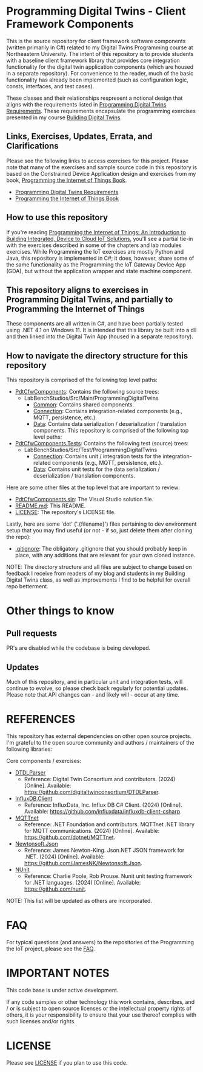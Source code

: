 # Programming Digital Twins - Client Framework Components
This is the source repository for client framework software components (written primarily in C#) related to my Digital Twins Programming course at Northeastern University. The intent of this repository is to provide students with a baseline client framework library that provides core integration functionality for the digital twin application components (which are housed in a separate repository). For convenience to the reader, much of the basic functionality has already been implemented (such as configuration logic, consts, interfaces, and test cases).

These classes and their relationships respresent a notional design that aligns with the requirements listed in [Programming Digital Twins Requirements](https://github.com/orgs/programming-digital-twins/projects/1). These requirements encapsulate the programming exercises presented in my course [Buliding Digital Twins](TBD).

## Links, Exercises, Updates, Errata, and Clarifications

Please see the following links to access exercises for this project. Please note that many of the exercises and sample source code in this repository is based on the Constrained Device Application design and exercises from my book, [Programming the Internet of Things Book](https://learning.oreilly.com/library/view/programming-the-internet/9781492081401/).
 - [Programming Digital Twins Requirements](https://github.com/orgs/programming-digital-twins/projects/1)
 - [Programming the Internet of Things Book](https://learning.oreilly.com/library/view/programming-the-internet/9781492081401/)

## How to use this repository
If you're reading [Programming the Internet of Things: An Introduction to Building Integrated, Device to Cloud IoT Solutions](https://learning.oreilly.com/library/view/programming-the-internet/9781492081401), you'll see a partial tie-in with the exercises described in some of the chapters and lab modules exercises. While Programming the IoT exercises are mostly Python and Java, this repository is implemented in C#; it does, however, share some of the same functionality as the Programming the IoT Gateway Device App (GDA), but without the application wrapper and state machine component.

## This repository aligns to exercises in Programming Digital Twins, and partially to Programming the Internet of Things
These components are all written in C#, and have been partially tested using .NET 4.1 on Windows 11. It is intended that this library be built into a dll and then linked into the Digital Twin App (housed in a separate repository).

## How to navigate the directory structure for this repository
This repository is comprised of the following top level paths:
- [PdtCfwComponents](https://github.com/programming-digital-twins/pdt-cfw-components/tree/alpha/PdtCfwComponents): Contains the following source trees:
  - LabBenchStudios/Src/Main/ProgrammingDigitalTwins
    - [Common](https://github.com/programming-digital-twins/pdt-cfw-components/tree/master/PdtCfwComponents/LabBenchStudios/Src/Main/ProgrammingDigitalTwins/Common): Contains shared components.
    - [Connection](https://github.com/programming-digital-twins/pdt-cfw-components/tree/master/PdtCfwComponents/LabBenchStudios/Src/Main/ProgrammingDigitalTwins/Connection): Contains integration-related components (e.g., MQTT, persistence, etc.).
    - [Data](https://github.com/programming-digital-twins/pdt-cfw-components/tree/master/PdtCfwComponents/LabBenchStudios/Src/Main/ProgrammingDigitalTwins/Data): Contains data serialization / deserialization / translation components.
This repository is comprised of the following top level paths:
- [PdtCfwComponents.Tests](https://github.com/programming-digital-twins/pdt-cfw-components/tree/alpha/PdtCfwComponents.Tests): Contains the following test (source) trees:
  - LabBenchStudios/Src/Test/ProgrammingDigitalTwins
    - [Connection](https://github.com/programming-digital-twins/pdt-cfw-components/tree/alpha/PdtCfwComponents.Tests/LabBenchStudios/Src/Main/ProgrammingDigitalTwins/Connection): Contains unit / integration tests for the integration-related components (e.g., MQTT, persistence, etc.).
    - [Data](https://github.com/programming-digital-twins/pdt-cfw-components/tree/alpha/PdtCfwComponents.Tests/LabBenchStudios/Src/Main/ProgrammingDigitalTwins/Data): Contains unit tests for the data serialization / deserialization / translation components.

Here are some other files at the top level that are important to review:
- [PdtCfwComponents.sln](https://github.com/programming-digital-twins/pdt-cfw-components/blob/alpha/PdtCfwComponents.sln): The Visual Studio solution file.
- [README.md](https://github.com/programming-digital-twins/pdt-cfw-components/blob/alpha/README.md): This README.
- [LICENSE](https://github.com/programming-digital-twins/pdt-cfw-components/blob/alpha/LICENSE): The repository's LICENSE file.

Lastly, here are some 'dot' ('.{filename}') files pertaining to dev environment setup that you may find useful (or not - if so, just delete them after cloning the repo):
- [.gitignore](https://github.com/programming-digital-twins/pdt-cfw-components/blob/alpha/.gitignore): The obligatory .gitignore that you should probably keep in place, with any additions that are relevant for your own cloned instance.

NOTE: The directory structure and all files are subject to change based on feedback I receive from readers of my blog and students in my Building Digital Twins class, as well as improvements I find to be helpful for overall repo betterment.

# Other things to know

## Pull requests
PR's are disabled while the codebase is being developed.

## Updates
Much of this repository, and in particular unit and integration tests, will continue to evolve, so please check back regularly for potential updates. Please note that API changes can - and likely will - occur at any time.

# REFERENCES
This repository has external dependencies on other open source projects. I'm grateful to the open source community and authors / maintainers of the following libraries:

Core components / exercises:

- [DTDLParser](https://github.com/digitaltwinconsortium/DTDLParser)
  - Reference: Digital Twin Consortium and contributors. (2024) [Online]. Available: https://github.com/digitaltwinconsortium/DTDLParser.
- [InfluxDB.Client](https://github.com/influxdata/influxdb-client-csharp)
  - Reference: InfluxData, Inc. Influx DB C# Client. (2024) [Online]. Available: https://github.com/influxdata/influxdb-client-csharp.
- [MQTTnet](https://github.com/dotnet/MQTTnet)
  - Reference: .NET Foundation and contributors. MQTTnet .NET library for MQTT communications. (2024) [Online]. Available: https://github.com/dotnet/MQTTnet.
- [Newtonsoft.Json](https://github.com/JamesNK/Newtonsoft.Json)
  - Reference: James Newton-King. Json.NET JSON framework for .NET. (2024) [Online]. Available: https://github.com/JamesNK/Newtonsoft.Json.
- [NUnit](https://nunit.org/)
  - Reference: Charlie Poole, Rob Prouse. Nunit unit testing framework for .NET languages. (2024) [Online]. Available: https://github.com/nunit.

NOTE: This list will be updated as others are incorporated.

# FAQ
For typical questions (and answers) to the repositories of the Programming the IoT project, please see the [FAQ](https://github.com/programming-the-iot/book-exercise-tasks/blob/default/FAQ.md).

# IMPORTANT NOTES
This code base is under active development.

If any code samples or other technology this work contains, describes, and / or is subject to open source licenses or the intellectual property rights of others, it is your responsibility to ensure that your use thereof complies with such licenses and/or rights.

# LICENSE
Please see [LICENSE](https://github.com/programming-digital-twins/pdt-edge-components/blob/default/LICENSE) if you plan to use this code.
